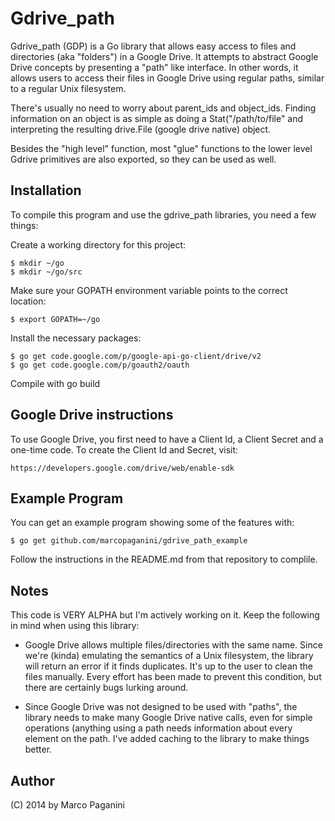 # Gdrive_path

Gdrive_path (GDP) is a Go library that allows easy access to files and
directories (aka "folders") in a Google Drive. It attempts to abstract Google
Drive concepts by presenting a "path" like interface. In other words, it allows
users to access their files in Google Drive using regular paths, similar to a
regular Unix filesystem.

There's usually no need to worry about parent_ids and object_ids. Finding
information on an object is as simple as doing a Stat("/path/to/file" and
interpreting the resulting drive.File (google drive native) object.

Besides the "high level" function, most "glue" functions to the lower level
Gdrive primitives are also exported, so they can be used as well.

## Installation

To compile this program and use the gdrive_path libraries, you need a few things:

Create a working directory for this project:

    $ mkdir ~/go
    $ mkdir ~/go/src

Make sure your GOPATH environment variable points to the correct location:

    $ export GOPATH=~/go

Install the necessary packages:

    $ go get code.google.com/p/google-api-go-client/drive/v2
    $ go get code.google.com/p/goauth2/oauth

Compile with go build

## Google Drive instructions

To use Google Drive, you first need to have a Client Id, a Client Secret and a
one-time code. To create the Client Id and Secret, visit:

    https://developers.google.com/drive/web/enable-sdk

## Example Program

You can get an example program showing some of the features with:

    $ go get github.com/marcopaganini/gdrive_path_example

Follow the instructions in the README.md from that repository to complile.

## Notes

This code is VERY ALPHA but I'm actively working on it. Keep the following in mind
when using this library:

* Google Drive allows multiple files/directories with the same name. Since
  we're (kinda) emulating the semantics of a Unix filesystem, the library will
  return an error if it finds duplicates. It's up to the user to clean the
  files manually. Every effort has been made to prevent this condition, but
  there are certainly bugs lurking around.

* Since Google Drive was not designed to be used with "paths", the library
  needs to make many Google Drive native calls, even for simple operations
  (anything using a path needs information about every element on the path.
  I've added caching to the library to make things better.

## Author

(C) 2014 by Marco Paganini <paganini AT paganini DOT net>
